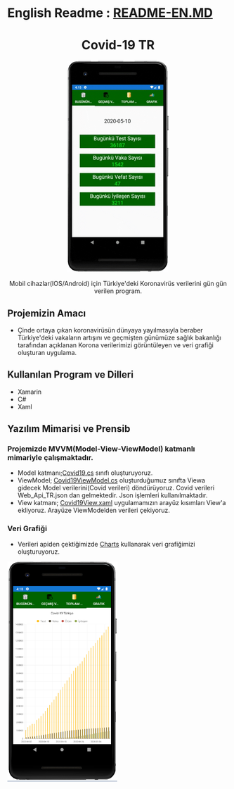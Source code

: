 # English Readme : [README-EN.MD](https://github.com/yemrecoskun/ETicaret/blob/master/README-EN.md)
<h1 align="center">Covid-19 TR</h1>
<p align="center">
<img src="https://github.com/yemrecoskun/Covid19Data-TR/blob/master/Covid19TR/Covid19TR.ScreenShot/giphy.gif"/>
</p>
<p align="center">Mobil cihazlar(IOS/Android) için Türkiye'deki Koronavirüs verilerini gün gün verilen program.</p>

## Projemizin Amacı
- Çinde ortaya çıkan koronavirüsün dünyaya yayılmasıyla beraber Türkiye'deki vakaların artışını ve geçmişten günümüze sağlık bakanlığı tarafından
açıklanan Korona verilerimizi görüntüleyen ve veri grafiği oluşturan uygulama. 

## Kullanılan Program ve Dilleri
- Xamarin
- C#
- Xaml

## Yazılım Mimarisi ve Prensib
### Projemizde MVVM(Model-View-ViewModel) katmanlı mimariyle çalışmaktadır.
- Model katmanı;[Covid19.cs](https://github.com/yemrecoskun/Covid19Data-TR/blob/master/Covid19TR/Covid19TR/Model/Covid19.cs) sınıfı oluşturuyoruz.
- ViewModel; [Covid19ViewModel.cs](https://github.com/yemrecoskun/Covid19Data-TR/blob/master/Covid19TR/Covid19TR/ViewModel/Covid19ViewModel.cs) oluşturduğumuz sınıfta Viewa gidecek Model verilerini(Covid verileri) 
döndürüyoruz. Covid verileri Web_Api_TR.json dan gelmektedir. Json işlemleri kullanılmaktadır. 
- View katmanı; [Covid19View.xaml](https://github.com/yemrecoskun/Covid19Data-TR/blob/master/Covid19TR/Covid19TR/View/MainPage.xaml) uygulamamızın arayüz kısımları View'a ekliyoruz.
Arayüze ViewModelden verileri çekiyoruz. 

### Veri Grafiği 
- Verileri apiden çektiğimizde [Charts](https://devblogs.microsoft.com/xamarin/microcharts-elegant-cross-platform-charts-for-any-app/) kullanarak veri grafiğimizi oluşturuyoruz.
<img src="https://github.com/yemrecoskun/Covid19Data-TR/blob/master/Covid19TR/Covid19TR.ScreenShot/Screen4.png" width="250" height="500"/>
